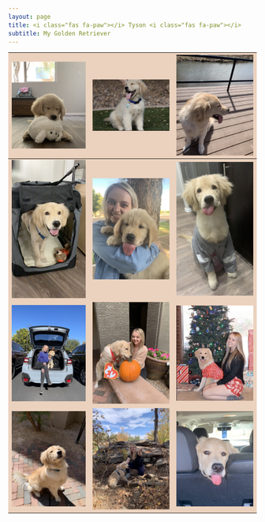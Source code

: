 ```yaml
---
layout: page
title: <i class="fas fa-paw"></i> Tyson <i class="fas fa-paw"></i>
subtitle: My Golden Retriever
---
```



<div class="gs-section-01" markdown="1">

![Kirsten](assets/img/Tyson2.jpg) | ![Kirsten](assets/img/Tyson3.jpg) | ![Kirsten](assets/img/Tyson11.jpg)
------------ | ------------- | ------------- 
![Kirsten](assets/img/Tyson5.jpg) | ![Kirsten](assets/img/Tyson1.jpg) | ![Kirsten](assets/img/Tyson4.jpg)
![Kirsten](assets/img/Tyson8.jpg) | ![Kirsten](assets/img/Tyson7.jpg) | ![Kirsten](assets/img/Tyson9.jpg)
![Kirsten](assets/img/Tyson10.jpg) | ![Kirsten](assets/img/Tyson6.jpg) | ![Kirsten](assets/img/Tyson12.jpg)

</div>


<style>
  .gs-section-01 table{
    background-color: #EBD2BE
  }
</style>
